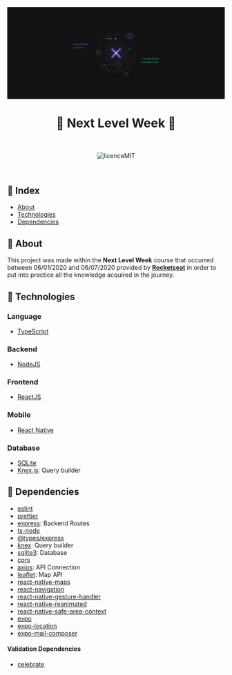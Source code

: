 <img align="center" src="https://github.com/jeanhrsouza/NLW01/blob/master/nlw.jpg">
</br>

<h1 align="center">🚀 Next Level Week 🚀 </h1>

</br>
<p align="center">
  <img src="https://camo.githubusercontent.com/dda2124efff062e38068943c6e848540387df6e5/68747470733a2f2f696d672e736869656c64732e696f2f62616467652f6c6963656e73652d4d49542d253233303444333631" alt="licenceMIT">
</p>
</br>

## :mag_right: Index

- [About](#-About)
- [Technologies](#-Technologies)
- [Dependencies](#-Dependencies)


## :speech_balloon: About

This project was made within the **Next Level Week** course that occurred between 06/01/2020 and 06/07/2020 provided by <a href = "https://rocketseat.com.br/">**Rocketseat**</a> in order to put into practice all the knowledge acquired in the journey.


## :rocket: Technologies
### Language
- [TypeScript](https://www.typescriptlang.org/)
### Backend
- [NodeJS](https://nodejs.org/en/)
### Frontend
- [ReactJS](https://reactjs.org/)
### Mobile
- [React Native](https://reactnative.dev/)
### Database
- [SQLite](https://www.sqlite.org/index.html)
- [Knex.js](http://knexjs.org/): Query builder

## :wrench: Dependencies
- [eslint](https://eslint.org/)
- [prettier](https://prettier.io/)
- [express](https://expressjs.com/): Backend Routes
- [ts-node](https://www.npmjs.com/package/ts-node)
- [@types/express](https://www.npmjs.com/package/@types/express)
- [knex](http://knexjs.org/): Query builder
- [sqlite3](https://www.sqlite.org/index.html): Database
- [cors](https://developer.mozilla.org/en-US/docs/Web/HTTP/CORS)
- [axios](https://github.com/axios/axios): API Connection
- [leaflet](https://leafletjs.com/): Map API
- [react-native-maps](https://github.com/react-native-community/react-native-maps)
- [react-navigation](https://reactnavigation.org/)
- [react-native-gesture-handler](https://www.npmjs.com/package/react-native-gesture-handler)
- [react-native-reanimated](https://github.com/software-mansion/react-native-reanimated)
- [react-native-safe-area-context](https://github.com/th3rdwave/react-native-safe-area-context)
- [expo](https://expo.io/)
- [expo-location](https://docs.expo.io/versions/latest/sdk/location/)
- [expo-mail-composer](https://docs.expo.io/versions/latest/sdk/mail-composer/)

#### Validation Dependencies
- [celebrate]()